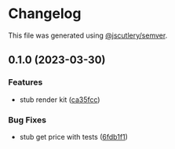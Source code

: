 # Changelog

This file was generated using [@jscutlery/semver](https://github.com/jscutlery/semver).

## 0.1.0 (2023-03-30)


### Features

* stub render kit ([ca35fcc](https://github.com/permafacts/facts-kit/commit/ca35fcc59d4f943370071c365514895b232f6ab0))


### Bug Fixes

* stub get price with tests ([6fdb1f1](https://github.com/permafacts/facts-kit/commit/6fdb1f14b9394d71768d07cb23393b9e3469b84e))
